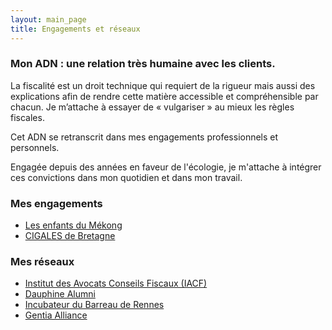 ```yaml
---
layout: main_page
title: Engagements et réseaux
---
```

  <div class="row text-justify darker">
    <div class="col-md-12 p-0">
      <div class="row">
        <div class="col-md-3"></div>
        <div class="col-md-6 p-4">
          <h3>Mon ADN : une relation très humaine avec les clients.</h3>
          <p>La fiscalité est un droit technique qui requiert de la rigueur mais aussi des explications afin de rendre cette matière accessible et compréhensible par chacun. Je m’attache à essayer de « vulgariser » au mieux les règles fiscales.</p>
          <p>Cet ADN se retranscrit dans mes engagements professionnels et personnels.</p>
          <p>Engagée depuis des années en faveur de l'écologie, je m'attache à intégrer ces convictions dans mon quotidien et dans mon travail.</p>
          <h3>Mes engagements</h3>
          <ul>
            <li><a href="https://www.enfantsdumekong.com/">Les enfants du Mékong</a></li>
            <li><a href="https://www.cigales-bretagne.org/">CIGALES de Bretagne</a></li>
          </ul>
          <h3>Mes réseaux</h3>
          <ul>
            <li><a href="https://www.iacf.fr/">Institut des Avocats Conseils Fiscaux (IACF)</a></li>
            <li><a href="https://www.dauphine-alumni.org/">Dauphine Alumni</a></li>
            <li><a href="https://incubateurbarreaurennes.fr/">Incubateur du Barreau de Rennes</a></li>
            <li><a href="https://gentia-alliance.com/fr/reseau-mondial-dexperts-comptables/">Gentia Alliance</a></li>
          </ul>
        </div>
        <div class="col-md-3"></div>
      </div>
    </div>
  </div>